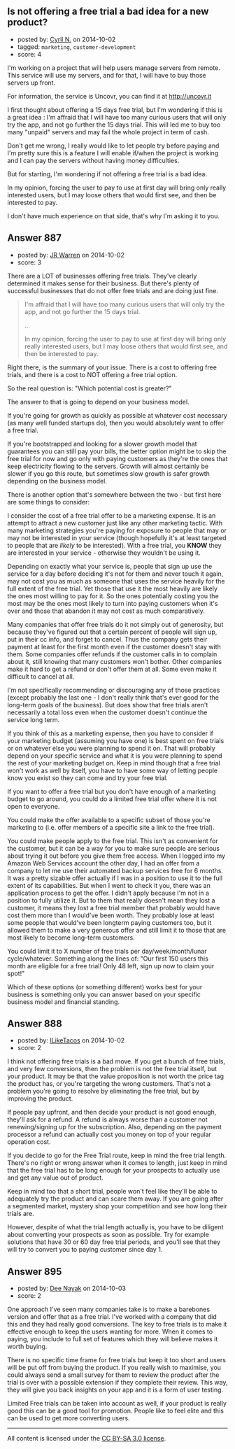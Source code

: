 ## Is not offering a free trial a bad idea for a new product?

- posted by: [Cyril N.](https://stackexchange.com/users/131106/cyril-n) on 2014-10-02
- tagged: `marketing`, `customer-development`
- score: 4

<p>I'm working on a project that will help users manage servers from remote. This service will use my servers, and for that, I will have to buy those servers up front.</p>

<p>For information, the service is Uncovr, you can find it at <a href="http://uncovr.it" rel="nofollow">http://uncovr.it</a></p>

<p>I first thought about offering a 15 days free trial, but I'm wondering if this is a great idea : I'm affraid that I will have too many curious users that will only try the app, and not go further the 15 days trial. This will led me to buy too many "unpaid" servers and may fail the whole project in term of cash.</p>

<p>Don't get me wrong, I really would like to let people try before paying and I'm pretty sure this is a feature I will enable if/when the project is working and I can pay the servers without having money difficulties.</p>

<p>But for starting, I'm wondering if not offering a free trial is a bad idea.</p>

<p>In my opinion, forcing the user to pay to use at first day will bring only really interested users, but I may loose others that would first see, and then be interested to pay.</p>

<p>I don't have much experience on that side, that's why I'm asking it to you.</p>



## Answer 887

- posted by: [JR Warren](https://stackexchange.com/users/1866317/jr-warren) on 2014-10-02
- score: 3

<p>There are a LOT of businesses offering free trials. They've clearly determined it makes sense for their business.  But there's plenty of successful businesses that do not offer free trials and are doing just fine.</p>

<blockquote>
  <p>I'm affraid that I will have too many curious users that will only
  try the app, and not go further the 15 days trial.</p>
  
  <p>...</p>
  
  <p>In my opinion, forcing the user to pay to use at first day will bring only really interested users, but I may loose others that would first see, and then be interested to pay.</p>
</blockquote>

<p>Right there, is the summary of your issue. There is a cost to offering free trials, and there is a cost to NOT offering a free trial option.  </p>

<p>So the real question is: "Which potential cost is greater?" </p>

<p>The answer to that is going to depend on your business model.</p>

<p>If you're going for growth as quickly as possible at whatever cost necessary (as many well funded startups do), then you would absolutely want to offer a free trial. </p>

<p>If you're bootstrapped and looking for a slower growth model that guarantees you can still pay your bills, the better option might be to skip the free trial for now and go only with paying customers as they're the ones that keep electricity flowing to the servers.  Growth will almost certainly be slower if you go this route, but sometimes slow growth is safer growth depending on the business model.</p>

<p>There is another option that's somewhere between the two - but first here are some things to consider:</p>

<p>I consider the cost of a free trial offer to be a marketing expense. It is an attempt to attract a new customer just like any other marketing tactic. With many marketing strategies you're paying for exposure to people that may or may not be interested in your service (though hopefully it's at least targeted to people that are <em>likely</em> to be interested). With a free trial, you <strong>KNOW</strong> they are interested in your service - otherwise they wouldn't be using it.</p>

<p>Depending on exactly what your service is, people that sign up use the service for a day before deciding it's not for them and never touch it again, may not cost you as much as someone that uses the service heavily for the full extent of the free trial. Yet those that use it the most heavily are likely the ones most willing to pay for it. So the ones potentially costing you the most may be the ones most likely to turn into paying customers when it's over and those that abandon it may not cost as much comparatively.</p>

<p>Many companies that offer free trials do it not simply out of generosity, but because they've figured out that a certain percent of people will sign up, put in their cc info, and forget to cancel.  Thus the company gets their payment at least for the first month even if the customer doesn't stay with them. Some companies offer refunds if the customer calls in to complain about it, still  knowing that many customers won't bother. Other companies make it hard to get a refund or don't offer them at all.  Some even make it difficult to cancel at all.</p>

<p>I'm not specifically recommending or discouraging any of those practices (except probably the last one - I don't really think that's ever good for the long-term goals of the business). But does show that free trials aren't necessarily a total loss even when the customer doesn't continue the service long term.</p>

<p>If you think of this as a marketing expense, then you have to consider if your marketing budget (assuming you have one) is best spent on free trials or on whatever else you were planning to spend it on. That will probably depend on your specific service and what it is you were planning to spend the rest of your marketing budget on. Keep in mind though that a free trial won't work as well by itself, you have to have some way of letting people know you exist so they can come and try your free trial.</p>

<p>If you want to offer a free trial but you don't have enough of a marketing budget to go around, you could do a limited free trial offer where it is not open to everyone.</p>

<p>You could make the offer available to a specific subset of those you're marketing to (i.e. offer members of a specific site a link to the free trial).</p>

<p>You could make people apply to the free trial. This isn't as convenient for the customer, but it can be a way for you to make sure people are serious about trying it out before you give them free access.  When I logged into my Amazon Web Services account the other day, I had an offer from a company to let me use their automated backup services free for 6 months.  It was a pretty sizable offer actually if I was in a position to use it to the full extent of its capabilities. But when I went to check it you, there was an application process to get the offer. I didn't apply because I'm not in a position to fully utilize it. But to them that really doesn't mean they lost a customer, it means they lost a free trial member that probably would have cost them more than I would've been worth.  They probably lose at least some people that would've been longterm paying customers too, but it allowed them to make a very generous offer and still limit it to those that are most likely to become long-term customers.</p>

<p>You could limit it to X number of free trials per day/week/month/lunar cycle/whatever.  Something along the lines of: "Our first 150 users this month are eligible for a free trial! Only 48 left, sign up now to claim your spot!"</p>

<p>Which of these options (or something different) works best for your business is something only you can answer based on your specific business model and financial standing.</p>



## Answer 888

- posted by: [ILikeTacos](https://stackexchange.com/users/1382925/iliketacos) on 2014-10-02
- score: 2

<p>I think not offering free trials is a bad move. If you get a bunch of free trials, and very few conversions, then the problem is not the free trial itself, but your product. It may be that the value proposition is not worth the price tag the product has, or you're targeting the wrong customers. That's not a problem you're going to resolve by eliminating the free trial, but by improving the product.</p>

<p>If people pay upfront, and then decide your product is not good enough, they'll ask for a refund. A refund is always worse than a customer not renewing/signing up for the subscription. Also, depending on the payment processor a refund can actually cost you money on top of your regular operation cost. </p>

<p>If you decide to go for the Free Trial route, keep in mind the free trial length. There's no right or wrong answer when it comes to length, just keep in mind that the free trial has to be long enough for your prospects to actually use and get any value out of product. </p>

<p>Keep in mind too that a short trial, people won't feel like they'll be able to adequately try the product and can scare them away. If you are going after a segmented market, mystery shop your competition and see how long their trials are. </p>

<p>However, despite of what the trial length actually is, you have to be diligent about converting your prospects as soon as possible. Try for example solutions that have 30 or 60 day free trial periods, and you'll see that they will try to convert you to paying customer since day 1. </p>



## Answer 895

- posted by: [Dee Nayak](https://stackexchange.com/users/1923899/dee-nayak) on 2014-10-03
- score: 2

<p>One approach I've seen many companies take is to make a barebones version and offer that as a free trial. I've worked with a company that did this and they had really good conversions. The key to free trials is to make it effective enough to keep the users wanting for more. When it comes to paying, you include to full set of features which they will believe makes it worth buying. </p>

<p>There is no specific time frame for free trials but keep it too short and users will be put off from buying the product. If you really wish to maximise, you could always send a small survey for them to review the product after the trial is over with a possible extension if they complete their review. This way, they will give you back insights on your app and it is a form of user testing.</p>

<p>Limited Free trials can be taken into account as well, if your product is really good this can be a good tool for promotion. People like to feel elite and this can be used to get more converting users.</p>




---

All content is licensed under the [CC BY-SA 3.0 license](https://creativecommons.org/licenses/by-sa/3.0/).
